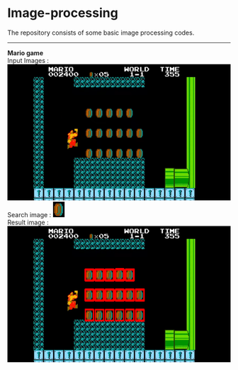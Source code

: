 # Image-processing
The repository consists of some basic image processing codes.
<hr>
<b> Mario game </b>
<br>
Input Images :
<br>
<img src="mario.png" alt="Mario game image">
<br>
Search image :
<img src="mariocoin.png" alt ="Mario coin image">
<br>
Result image :
<img src="res.png" alt="Resultant image">
